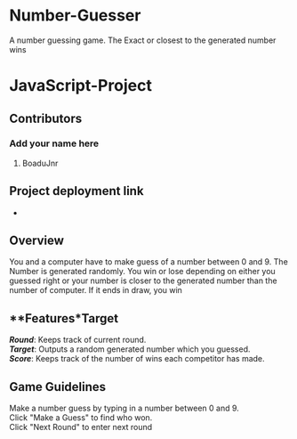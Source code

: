 # Number-Guesser
A number guessing game. The Exact or closest to the generated number wins

# JavaScript-Project

## Contributors
### Add your name here
1. BoaduJnr

## Project deployment link
- 

**Overview**
-
You and a computer have to make guess of a number between 0 and 9. The Number is generated randomly.
You win or lose depending on either you guessed right or your number is closer to the generated number than the number of computer.
If it ends in draw, you win

**Features*Target
-
***Round***: Keeps track of current round.  
***Target***: Outputs a random generated number which you guessed.  
***Score***: Keeps track of the number of wins each competitor has made.

**Game Guidelines**
-
Make a number guess by typing in a number between 0 and 9.  
Click "Make a Guess" to find who won.  
Click "Next Round" to enter next round
 
